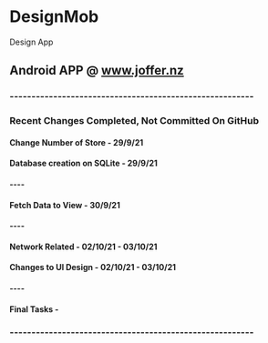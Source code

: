 # DesignMob
Design App

## Android APP @ www.joffer.nz


### --------------------------------------------------------

### Recent Changes Completed, Not Committed On GitHub

#### Change Number of Store - 29/9/21 
#### Database creation on SQLite - 29/9/21  
#### ----
#### Fetch Data to View - 30/9/21 
#### ----
#### Network Related - 02/10/21 - 03/10/21
#### Changes to UI Design - 02/10/21 - 03/10/21
#### ----
#### Final Tasks -

### --------------------------------------------------------


